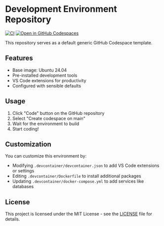 # Development Environment Repository

[![CI](https://github.com/idvoretskyi/dev/actions/workflows/ci.yml/badge.svg)](https://github.com/idvoretskyi/dev/actions/workflows/ci.yml)
[![Open in GitHub Codespaces](https://github.com/codespaces/badge.svg)](https://codespaces.new/idvoretskyi/dev)

This repository serves as a default generic GitHub Codespace template.

## Features

- Base image: Ubuntu 24.04
- Pre-installed development tools
- VS Code extensions for productivity
- Configured with sensible defaults

## Usage

1. Click "Code" button on the GitHub repository
2. Select "Create codespace on main"
3. Wait for the environment to build
4. Start coding!

## Customization

You can customize this environment by:

- Modifying `.devcontainer/devcontainer.json` to add VS Code extensions or settings
- Editing `.devcontainer/Dockerfile` to install additional packages
- Updating `.devcontainer/docker-compose.yml` to add services like databases

## License

This project is licensed under the MIT License - see the [LICENSE](LICENSE) file for details.
